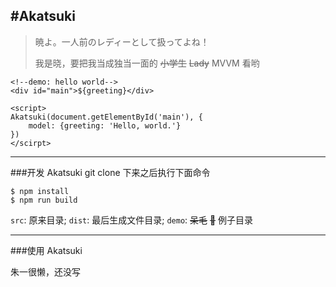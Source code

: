#Akatsuki
---

> 暁よ。一人前のレディーとして扱ってよね！
> 
> 我是晓，要把我当成独当一面的 ~~小学生~~ ~~Lady~~ MVVM 看哟

```
<!--demo: hello world-->
<div id="main">${greeting}</div>

<script>
Akatsuki(document.getElementById('main'), {
    model: {greeting: 'Hello, world.'}
})
</scirpt>

```

---

###开发 Akatsuki
git clone 下来之后执行下面命令

```
$ npm install
$ npm run build 
```

`src`: 原来目录; 
`dist`: 最后生成文件目录; 
`demo`: ~~呆毛~~ ~~🌰~~ 例子目录

---

###使用 Akatsuki

朱一很懒，还没写
